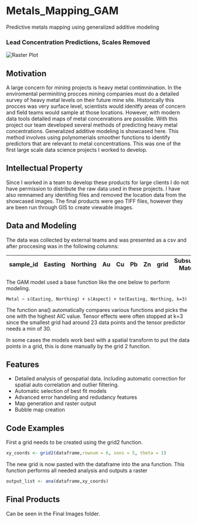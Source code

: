 # Metals_Mapping_GAM
Predictive metals mapping using generalized additive modeling

### Lead Concentration Predictions, Scales Removed
![Raster Plot](https://user-images.githubusercontent.com/78721353/108017788-9d6a5300-6fca-11eb-94b4-5ff47191b014.PNG)

## Motivation 
A large concern for mining projects is heavy metal contimnination. In the enviromental perminiting procces mining companies must do a detailed survey of heavy metal levels on their future mine site. Historically this procces was very surface level, scientists would idenitfy areas of concern and field teams would sample at those locations. However, with modern data tools detailed maps of metal concenrations are possible. With this project our team developed several methods of predicting heavy metal concentrations. Generalized additive modeling is showcased here. This method involves using polynomerials smoother functions to identify predictors that are relevant to metal concentrations. This was one of the first large scale data science projects I worked to develop. 

## Intellectual Property
Since I worked in a team to develop these products for large clients I do not have permission to distribute the raw data used in these projects. I have also remnamed any identifing files and removed the location data from the showcased images. The final products were geo TIFF files, however they are been run through GIS to create viewable images. 

## Data and Modeling
The data was collected by external teams and was presented as a csv and after proccesing was in the following columns: 

|sample_id|Easting|Northing|Au|Cu|Pb|Zn|grid|Subsurface Material|Elevation|Slope|Aspect| 
|---------|-------|--------|--|--|--|--|----|-------------------|---------|-----|------|  

The GAM model used a base function like the one below to perform modeling.
```Math
Metal ~ s(Easting, Northing) + s(Aspect) + te(Easting, Northing, k=3)
```
The function ana() automatically compares various functions and picks the one with the highest AIC value. Tensor effects were often stopped at k=3 since the smallest grid had around 23 data points and the tensor predictor needs a min of 30. 

In some cases the models work best with a spatial transform to put the data points in a grid, this is done manually by the grid 2 function. 

## Features 
- Detailed analysis of geospatial data. Including automatic correction for spatial auto correlation and outlier filtering. 
- Automatic selection of best fit models 
- Advanced error handeling and redudancy features 
- Map generation and raster output
- Bubble map creation 

## Code Examples

First a grid needs to be created using the grid2 function. 

```R
xy_coords <- grid2(dataframe,rownum = 6, sens = 5, theta = 1)
```
The new grid is now pasted with the dataframe into the ana function. This function performs all needed analysis and outputs a raster

```R
output_list <- ana(dataframe,xy_coords)
```

## Final Products
Can be seen in the Final Images folder. 








